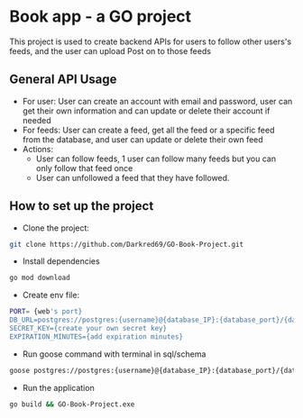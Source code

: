 # Book app - a GO project
This project is used to create backend APIs for users to follow other users's feeds, and the user can upload Post on to those feeds
## General API Usage
- For user: User can create an account with email and password, user can get their own information and can update or delete their account if needed
- For feeds: User can create a feed, get all the feed or a specific feed from the database, and user can update or delete their own feed
- Actions:
  - User can follow feeds, 1 user can follow many feeds but you can only follow that feed once
  - User can unfollowed a feed that they have followed.

## How to set up the project
- Clone the project:
```bash
git clone https://github.com/Darkred69/GO-Book-Project.git
```
- Install dependencies
```bash
go mod download
```
- Create env file:
```bash
PORT= {web's port}
DB_URL=postgres://postgres:{username}@{database_IP}:{database_port}/{databasename}?sslmode=disable
SECRET_KEY={create your own secret key}
EXPIRATION_MINUTES={add expiration minutes}
```
- Run goose command with terminal in sql/schema
```bash
goose postgres://postgres:{username}@{database_IP}:{database_port}/{databasename}?sslmode=disable
```
- Run the application
```bash
go build && GO-Book-Project.exe
```